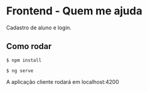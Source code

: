 # Frontend - Quem me ajuda

Cadastro de aluno e login.

## Como rodar

`$ npm install`

`$ ng serve`

A aplicação cliente rodará em localhost:4200
